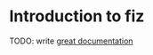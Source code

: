 # Introduction to fiz

TODO: write [great documentation](http://jacobian.org/writing/what-to-write/)
